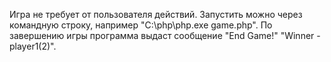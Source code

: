 Игра не требует от пользователя действий. 
Запустить можно через командную строку, например  "C:\php\php.exe game.php". 
По завершению игры программа выдаcт сообщение "End Game!" "Winner - player1(2)".
